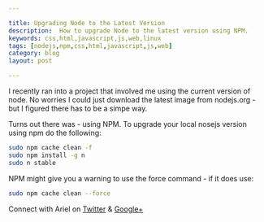 ```yaml
---

title: Upgrading Node to the Latest Version
description:  How to upgrade Node to the latest version using NPM.
keywords: css,html,javascript,js,web,linux
tags: [nodejs,npm,css,html,javascript,js,web]
category: blog
layout: post

---
```


I recently ran into a project that involved me using the current version of node. No worries I could just download the latest image from nodejs.org - but I figured there has to be a simpe way.

Turns out there was - using NPM. To upgrade your local nosejs version using npm do the following:

```sh
sudo npm cache clean -f
sudo npm install -g n
sudo n stable
```

NPM might give you a warning to use the force command - if it does use: 

```sh
sudo npm cache clean --force
```

Connect with Ariel on [Twitter](https://twitter.com/yerariel) & <a rel="author" href="https://plus.google.com/+ArielSal"> Google+ </a>
